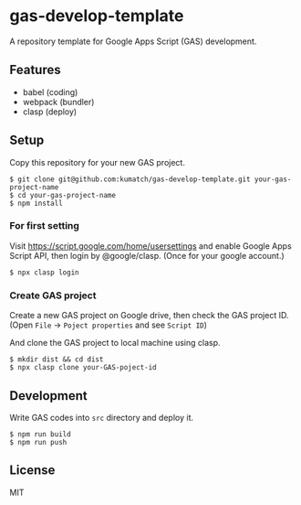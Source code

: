 # gas-develop-template

A repository template for Google Apps Script (GAS) development.

## Features

* babel (coding)
* webpack (bundler)
* clasp (deploy)

## Setup

Copy this repository for your new GAS project.

```
$ git clone git@github.com:kumatch/gas-develop-template.git your-gas-project-name
$ cd your-gas-project-name
$ npm install
```

### For first setting

Visit https://script.google.com/home/usersettings and enable Google Apps Script API, then login by @google/clasp. (Once for your google account.)

```
$ npx clasp login
```

### Create GAS project

Create a new GAS project on Google drive, then check the GAS project ID. (Open `File` -> `Poject properties` and see `Script ID`)

And clone the GAS project to local machine using clasp.

```
$ mkdir dist && cd dist
$ npx clasp clone your-GAS-poject-id
```

## Development

Write GAS codes into `src` directory and deploy it.

```
$ npm run build
$ npm run push
```

## License

MIT
